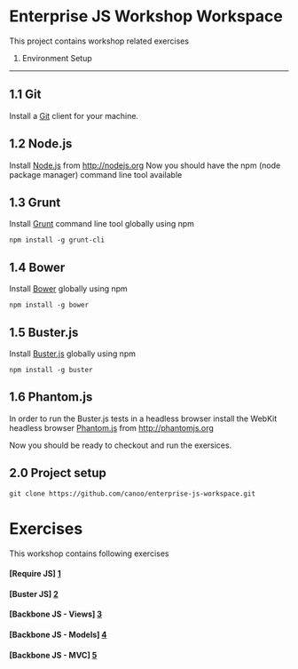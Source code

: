 # Enterprise JS Workshop Workspace

This project contains workshop related exercises

1. Environment Setup
--------------------

1.1 Git 
-------

Install a [Git][6] client for your machine.


1.2 Node.js
-----------

Install [Node.js][7] from http://nodejs.org
Now you should have the npm (node package manager) command line tool available

1.3 Grunt
---------

Install [Grunt][8] command line tool globally using npm

```
npm install -g grunt-cli
```

1.4 Bower
---------

Install [Bower][9] globally using npm

```
npm install -g bower
```

1.5 Buster.js
-------------

Install [Buster.js][10] globally using npm

```
npm install -g buster
```

1.6 Phantom.js
--------------

In order to run the Buster.js tests in a headless browser install the WebKit headless browser [Phantom.js][11] from http://phantomjs.org


Now you should be ready to checkout and run the exersices.


2.0 Project setup
-----------------

```
git clone https://github.com/canoo/enterprise-js-workspace.git
```

# Exercises

This workshop contains following exercises

#### [Require JS] [1]
#### [Buster JS] [2]
#### [Backbone JS - Views] [3]
#### [Backbone JS - Models] [4]
#### [Backbone JS - MVC] [5]

  [1]: https://github.com/canoo/enterprise-js-workspace/tree/master/10-exercise-requirejs     "Require JS"
  [2]: https://github.com/canoo/enterprise-js-workspace/tree/master/30-exercise-testing       "Buster JS"
  [3]: https://github.com/canoo/enterprise-js-workspace/tree/master/50-exercise-bb-view       "Backbone Views"
  [4]: https://github.com/canoo/enterprise-js-workspace/tree/master/50-exercise-bb-model      "Backbone Model"
  [5]: https://github.com/canoo/enterprise-js-workspace/tree/master/50-exercise-bb-mvc        "Backbone MVC"

  [6]: http://git-scm.com "Git"
  [7]: http://nodejs.org "Node.js"
  [8]: http://gruntjs.com "Grunt"
  [9]: http://bower.io "Bower"
  [10]: http://busterjs.org "Buster.js"
  [11]: http://phantomjs.org "Phantom.js"
